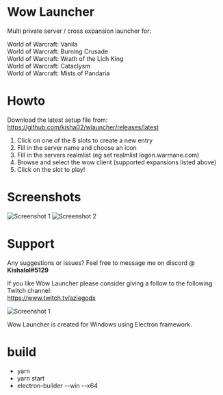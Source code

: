 # Wow Launcher

Multi private server / cross expansion launcher for:

World of Warcraft: Vanila<br/>
World of Warcraft: Burning Crusade<br/>
World of Warcraft: Wrath of the Lich King<br/>
World of Warcraft: Cataclysm<br/>
World of Warcraft: Mists of Pandaria<br/>

# Howto

Download the latest setup file from:<br/>
https://github.com/kisha02/wlauncher/releases/latest

1. Click on one of the 8 slots to create a new entry
2. Fill in the server name and choose an icon
3. Fill in the servers realmlist (eg set realmlist logon.warmane.com)
4. Browse and select the wow client (supported expansions listed above)
5. Click on the slot to play!

# Screenshots

![Screenshot 1](https://i.ibb.co/7rzz75G/wlaunchscreenshot.jpg)
![Screenshot 2](https://i.ibb.co/vvqk2dh/wlaunchscreenshot2.jpg)

# Support

Any suggestions or issues? Feel free to message me on discord @ <b>Kishalol#5129</b>

If you like Wow Launcher please consider giving a follow to the following Twitch channel:<br/>
https://www.twitch.tv/aziegodx

![Screenshot 1](https://static-cdn.jtvnw.net/jtv_user_pictures/3c226c78-86b3-4df7-96ee-f1dcebcb3f3f-profile_image-300x300.png)

Wow Launcher is created for Windows using Electron framework.

# build
- yarn
- yarn start
- electron-builder --win --x64